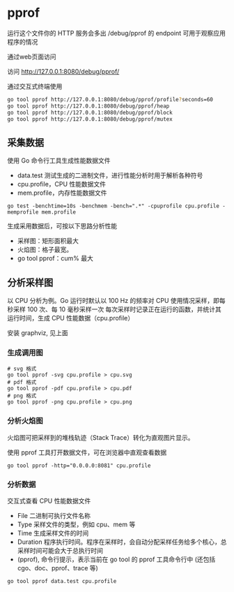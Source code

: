 # pprof

运行这个文件你的 HTTP 服务会多出 /debug/pprof 的 endpoint 可用于观察应用程序的情况

通过web页面访问

访问 <http://127.0.0.1:8080/debug/pprof/>

通过交互式终端使用

```sh
go tool pprof http://127.0.0.1:8080/debug/pprof/profile?seconds=60
go tool pprof http://127.0.0.1:8080/debug/pprof/heap
go tool pprof http://127.0.0.1:8080/debug/pprof/block
go tool pprof http://127.0.0.1:8080/debug/pprof/mutex
```

## 采集数据

使用 Go 命令行工具生成性能数据文件

- data.test 测试生成的二进制文件，进行性能分析时用于解析各种符号
- cpu.profile，CPU 性能数据文件
- mem.profile，内存性能数据文件

```shell
go test -benchtime=10s -benchmem -bench=".*" -cpuprofile cpu.profile -memprofile mem.profile
```

生成采用数据后，可按以下思路分析性能

- 采样图：矩形面积最大
- 火焰图：格子最宽。
- go tool pprof：cum% 最大

## 分析采样图

以 CPU 分析为例。Go 运行时默认以 100 Hz 的频率对 CPU 使用情况采样，即每秒采样 100 次、每 10 毫秒采样一次
每次采样时记录正在运行的函数，并统计其运行时间，生成 CPU 性能数据（cpu.profile）

安装 graphviz, 见上面

### 生成调用图

```shell
# svg 格式
go tool pprof -svg cpu.profile > cpu.svg
# pdf 格式
go tool pprof -pdf cpu.profile > cpu.pdf
# png 格式
go tool pprof -png cpu.profile > cpu.png
```

### 分析火焰图

火焰图可把采样到的堆栈轨迹（Stack Trace）转化为直观图片显示。

使用 pprof 工具打开数据文件，可在浏览器中直观查看数据

```shell
go tool pprof -http="0.0.0.0:8081" cpu.profile
```

### 分析数据

交互式查看 CPU 性能数据文件

- File 二进制可执行文件名称
- Type 采样文件的类型，例如 cpu、mem 等
- Time 生成采样文件的时间
- Duration 程序执行时间。程序在采样时，会自动分配采样任务给多个核心，总采样时间可能会大于总执行时间
- (pprof), 命令行提示，表示当前在 go tool 的 pprof 工具命令行中 (还包括 cgo、doc、pprof、trace 等)

```shell
go tool pprof data.test cpu.profile
```
